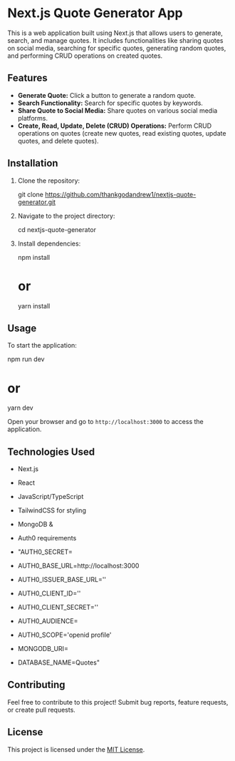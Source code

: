 # Next.js Quote Generator App

This is a web application built using Next.js that allows users to generate, search, and manage quotes. It includes functionalities like sharing quotes on social media, searching for specific quotes, generating random quotes, and performing CRUD operations on created quotes.

## Features

- **Generate Quote:** Click a button to generate a random quote.
- **Search Functionality:** Search for specific quotes by keywords.
- **Share Quote to Social Media:** Share quotes on various social media platforms.
- **Create, Read, Update, Delete (CRUD) Operations:** Perform CRUD operations on quotes (create new quotes, read existing quotes, update quotes, and delete quotes).

## Installation

1. Clone the repository:

   git clone https://github.com/thankgodandrew1/nextjs-quote-generator.git
   

2. Navigate to the project directory:

   cd nextjs-quote-generator
   

3. Install dependencies:

   npm install
   # or
   yarn install
   

## Usage

To start the application:

npm run dev
# or
yarn dev


Open your browser and go to `http://localhost:3000` to access the application.

## Technologies Used

- Next.js
- React
- JavaScript/TypeScript
- TailwindCSS for styling
- MongoDB &
- Auth0 requirements

- "AUTH0_SECRET=
- AUTH0_BASE_URL=http://localhost:3000
- AUTH0_ISSUER_BASE_URL=''
- AUTH0_CLIENT_ID=''
- AUTH0_CLIENT_SECRET=''
- AUTH0_AUDIENCE=
- AUTH0_SCOPE='openid profile'
- MONGODB_URI=
- DATABASE_NAME=Quotes"

## Contributing

Feel free to contribute to this project! Submit bug reports, feature requests, or create pull requests.

## License

This project is licensed under the [MIT License](LICENSE).

